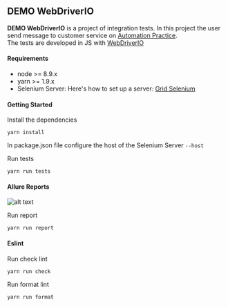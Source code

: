 ## DEMO WebDriverIO

**DEMO WebDriverIO** is a project of integration tests. In this project the user send message to customer service on [Automation Practice](http://automationpractice.com). <br/>
The tests are developed in JS with [WebDriverIO](http://webdriver.io/) <br/>

#### Requirements

- node >= 8.9.x
- yarn >= 1.9.x
- Selenium Server: Here's how to set up a server: [Grid Selenium](https://github.com/zalando/zalenium)

#### Getting Started

Install the dependencies
```
yarn install
```

In package.json file configure the host of the Selenium Server `--host` <br/>

Run tests
```
yarn run tests
```

#### Allure Reports

![alt text](https://github.com/WarleyGabriel/poc-webdriverio/blob/master/image/allure-report.png)

Run report
```
yarn run report
```

#### Eslint

Run check lint
```
yarn run check
```

Run format lint
```
yarn run format
```

